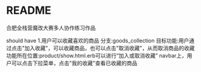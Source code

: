# README
合肥全栈营魔改大赛多人协作练习作品

should have
1.用户可以收藏喜欢的商品
分支:goods_collection
目标功能:用户通过点击"加入收藏"，可以收藏商品，也可以点击"取消收藏"，从而取消商品的收藏
功能所在位置:product/show.html.erb可以进行“加入或取消收藏”
           navbar上，用户可以点击下拉菜单，点击"我的收藏"查看已收藏的商品
